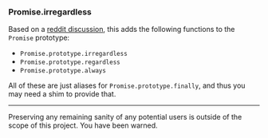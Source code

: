### Promise.irregardless

Based on a [reddit discussion](https://www.reddit.com/r/javascript/comments/70ucyb/finally_the_promiseprototypefinally_is_available/), this adds the following functions to the `Promise` prototype:

  * `Promise.prototype.irregardless`
  * `Promise.prototype.regardless`
  * `Promise.prototype.always`

All of these are just aliases for `Promise.prototype.finally`, and thus you may need a shim to provide that.

---

Preserving any remaining sanity of any potential users is outside of the scope of this project. You have been warned.
